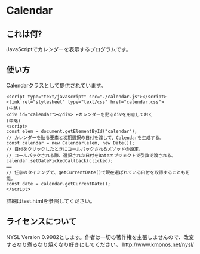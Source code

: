 # Calendar
## これは何?
JavaScriptでカレンダーを表示するプログラムです。

## 使い方
Calendarクラスとして提供されています。
```
<script type="text/javascript" src="./calendar.js"></script>
<link rel="stylesheet" type="text/css" href="calendar.css">
(中略)
<div id="calendar"></div> ←カレンダーを貼るdivを用意しておく
(中略)
<script>
const elem = document.getElementById("calendar");
// カレンダーを貼る要素と初期選択の日付を渡して、Calendarを生成する。
const calendar = new Calendar(elem, new Date());
// 日付をクリックしたときにコールバックされるメソッドの設定。
// コールバックされる際、選択された日付をDateオブジェクトで引数で渡される。
calendar.setDatePickedCallback(clicked);
……
// 任意のタイミングで、getCurrentDate()で現在選ばれている日付を取得することも可能。
const date = calendar.getCurrentDate();
</script>
```
詳細はtest.htmlを参照してください。

## ライセンスについて
NYSL Version 0.9982とします。作者は一切の著作権を主張しませんので、改変するなり煮るなり焼くなり好きにしてください。
http://www.kmonos.net/nysl/
